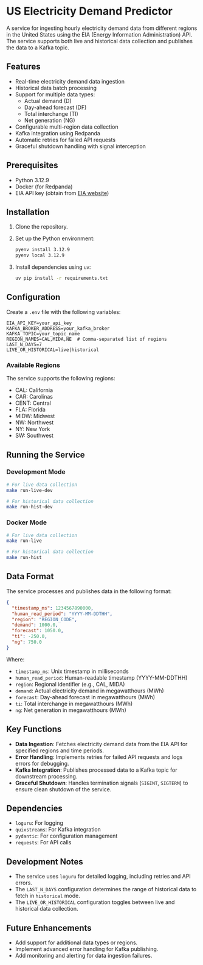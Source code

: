 # US Electricity Demand Predictor

A service for ingesting hourly electricity demand data from different regions in the United States using the EIA (Energy Information Administration) API. The service supports both live and historical data collection and publishes the data to a Kafka topic.

## Features

- Real-time electricity demand data ingestion
- Historical data batch processing
- Support for multiple data types:
  - Actual demand (D)
  - Day-ahead forecast (DF)
  - Total interchange (TI)
  - Net generation (NG)
- Configurable multi-region data collection
- Kafka integration using Redpanda
- Automatic retries for failed API requests
- Graceful shutdown handling with signal interception

## Prerequisites

- Python 3.12.9
- Docker (for Redpanda)
- EIA API key (obtain from [EIA website](https://www.eia.gov/opendata/))

## Installation

1. Clone the repository.
2. Set up the Python environment:

   ```bash
   pyenv install 3.12.9
   pyenv local 3.12.9
   ```

3. Install dependencies using `uv`:

   ```bash
   uv pip install -r requirements.txt
   ```

## Configuration

Create a `.env` file with the following variables:

```env
EIA_API_KEY=your_api_key
KAFKA_BROKER_ADDRESS=your_kafka_broker
KAFKA_TOPIC=your_topic_name
REGION_NAMES=CAL,MIDA,NE  # Comma-separated list of regions
LAST_N_DAYS=7
LIVE_OR_HISTORICAL=live|historical
```

### Available Regions

The service supports the following regions:

- CAL: California
- CAR: Carolinas
- CENT: Central
- FLA: Florida
- MIDW: Midwest
- NW: Northwest
- NY: New York
- SW: Southwest

## Running the Service

### Development Mode

```bash
# For live data collection
make run-live-dev

# For historical data collection
make run-hist-dev
```

### Docker Mode

```bash
# For live data collection
make run-live

# For historical data collection
make run-hist
```

## Data Format

The service processes and publishes data in the following format:

```json
{
  "timestamp_ms": 1234567890000,
  "human_read_period": "YYYY-MM-DDTHH",
  "region": "REGION_CODE",
  "demand": 1000.0,
  "forecast": 1050.0,
  "ti": -250.0,
  "ng": 750.0
}
```

Where:

- `timestamp_ms`: Unix timestamp in milliseconds
- `human_read_period`: Human-readable timestamp (YYYY-MM-DDTHH)
- `region`: Regional identifier (e.g., CAL, MIDA)
- `demand`: Actual electricity demand in megawatthours (MWh)
- `forecast`: Day-ahead forecast in megawatthours (MWh)
- `ti`: Total interchange in megawatthours (MWh)
- `ng`: Net generation in megawatthours (MWh)

## Key Functions

- **Data Ingestion**: Fetches electricity demand data from the EIA API for specified regions and time periods.
- **Error Handling**: Implements retries for failed API requests and logs errors for debugging.
- **Kafka Integration**: Publishes processed data to a Kafka topic for downstream processing.
- **Graceful Shutdown**: Handles termination signals (`SIGINT`, `SIGTERM`) to ensure clean shutdown of the service.

## Dependencies

- `loguru`: For logging
- `quixstreams`: For Kafka integration
- `pydantic`: For configuration management
- `requests`: For API calls

## Development Notes

- The service uses `loguru` for detailed logging, including retries and API errors.
- The `LAST_N_DAYS` configuration determines the range of historical data to fetch in `historical` mode.
- The `LIVE_OR_HISTORICAL` configuration toggles between live and historical data collection.

## Future Enhancements

- Add support for additional data types or regions.
- Implement advanced error handling for Kafka publishing.
- Add monitoring and alerting for data ingestion failures.
